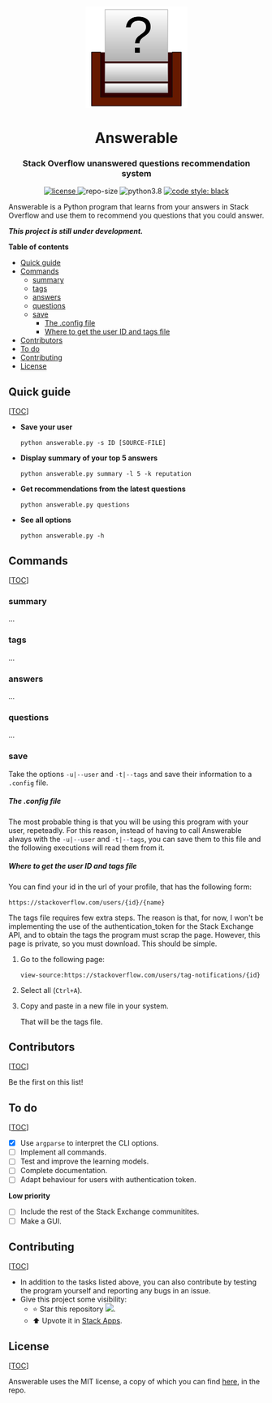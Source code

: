 <p align="center">
    <img src="doc/logo.svg" height="200px" alt="logo" title="Answerable">
</p>
<h1 align="center">Answerable</h1>
<h3 align="center">Stack Overflow unanswered questions recommendation system</h3>
<p align="center">
	<a href="LICENSE">
        <img alt="license" src="https://img.shields.io/badge/license-MIT-informational">
    </a>
	<img alt="repo-size" src="https://img.shields.io/github/repo-size/MiguelMJ/Answerable">
	<img alt="python3.8" src="https://img.shields.io/badge/python-3.8-informational">  
	<a href="https://github.com/psf/black">
        <img alt="code style: black" src="https://img.shields.io/badge/code%20style-black-000000.svg">
    </a>
</p>

Answerable is a Python program that learns from your answers in Stack Overflow and use them to recommend you questions that you could answer.

___This project is still under development.___

**Table of contents**

<span id="toc"></span>

  - [Quick guide](#Quick-guide24)
  - [Commands](#Commands52)
    - [summary](#summary56)
    - [tags](#tags60)
    - [answers](#answers64)
    - [questions](#questions68)
    - [save](#save72)
        - [The .config file](#The-.config-file76)
        - [Where to get the user ID and tags file](#Where-to-get-the-user-ID-and-tags-file80)
  - [Contributors](#Contributors102)
  - [To do](#To-do108)
  - [Contributing](#Contributing123)
  - [License](#License132)

<h2 id="Quick-guide24">Quick guide</h2> 

[[TOC](#toc)]

- **Save your user**

	```
	python answerable.py -s ID [SOURCE-FILE]
	```
	
- **Display summary of your top 5 answers**

	```
	python answerable.py summary -l 5 -k reputation
	```

- **Get recommendations from the latest questions**

	```
	python answerable.py questions
	```

- **See all options**

	```
	python answerable.py -h
	```

<h2 id="Commands52">Commands</h2> 

[[TOC](#toc)]

<h3 id="summary56">summary</h3> 

...

<h3 id="tags60">tags</h3> 

...

<h3 id="answers64">answers</h3> 

...

<h3 id="questions68">questions</h3> 

...

<h3 id="save72">save</h3> 

Take the options `-u|--user` and `-t|--tags` and save their information to a `.config` file. 

<h5 id="The-.config-file76">The .config file</h5> 

The most probable thing is that you will be using this program with your user, repeteadly. For this reason, instead of having to call Answerable always with the `-u|--user` and `-t|--tags`, you can save them to this file and the following executions will read them from it.

<h5 id="Where-to-get-the-user-ID-and-tags-file80">Where to get the user ID and tags file</h5> 

You can find your id in the url of your profile, that has the following form:

```
https://stackoverflow.com/users/{id}/{name}
```

The tags file requires few extra steps. The reason is that, for now, I won't be implementing the use of the authentication_token for the Stack Exchange API, and to obtain the tags the program must scrap the page. However, this page is private, so you must download. This should be simple. 

1. Go to the following page:

   ```
   view-source:https://stackoverflow.com/users/tag-notifications/{id}
   ```

2. Select all (`Ctrl+A`).

3. Copy and paste in a new file in your system.

   That will be the tags file.

<h2 id="Contributors102">Contributors</h2> 

[[TOC](#toc)]

Be the first on this list!

<h2 id="To-do108">To do</h2> 

[[TOC](#toc)]

- [x] Use `argparse` to interpret the CLI options.
- [ ] Implement all commands.
- [ ] Test and improve the learning models.
- [ ] Complete documentation.
- [ ] Adapt behaviour for users with authentication token.

**Low priority**

- [ ] Include the rest of the Stack Exchange communitites.
- [ ] Make a GUI.

<h2 id="Contributing123">Contributing</h2> 

[[TOC](#toc)]

- In addition to the tasks listed above, you can also contribute by testing the program yourself and reporting any bugs in an issue.
- Give this project some visibility:
  - :star: Star this repository ![](https://img.shields.io/github/stars/MiguelMJ/Answerable?style=social).
  - :arrow_up: Upvote it in [Stack Apps](https://stackapps.com/questions/8805/placeholder-answerable-a-recomendator-of-unanswered-questions).

<h2 id="License132">License</h2> 

[[TOC](#toc)]

Answerable uses the MIT license, a copy of which you can find [here](LICENSE), in the repo.

